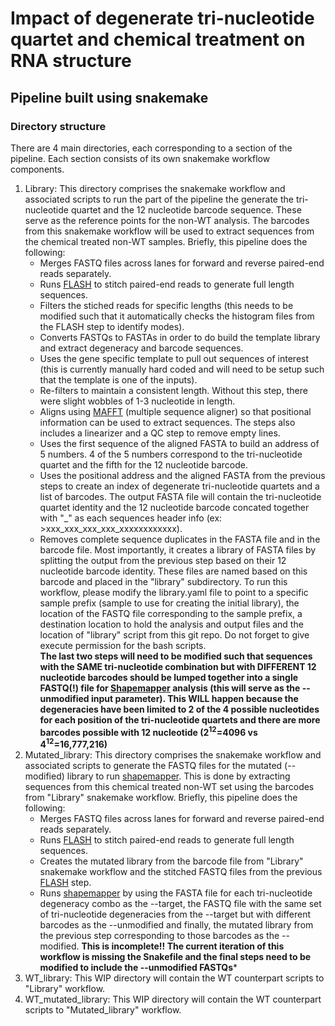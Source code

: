 # Impact of degenerate tri-nucleotide quartet and chemical treatment on RNA structure
## Pipeline built using snakemake
### Directory structure
There are 4 main directories, each corresponding to a section of the pipeline. Each section consists of its own snakemake workflow components.
1. Library: This directory comprises the snakemake workflow and associated scripts to run the part of the pipeline the generate the tri-nucleotide quartet and the 12 nucleotide barcode sequence. These serve as the reference points for the non-WT analysis. The barcodes from this snakemake workflow will be used to extract sequences from the chemical treated non-WT samples. Briefly, this pipeline does the following:
    * Merges FASTQ files across lanes for forward and reverse paired-end reads separately.
    * Runs [FLASH](https://www.ncbi.nlm.nih.gov/pmc/articles/PMC3198573/) to stitch paired-end reads to generate full length sequences.
    * Filters the stiched reads for specific lengths (this needs to be modified such that it automatically checks the histogram files from the FLASH step to identify modes).
    * Converts FASTQs to FASTAs in order to do build the template library and extract degeneracy and barcode sequences.
    * Uses the gene specific template to pull out sequences of interest (this is currently manually hard coded and will need to be setup such that the template is one of the inputs).
    * Re-filters to maintain a consistent length. Without this step, there were slight wobbles of 1-3 nucleotide in length.
    * Aligns using [MAFFT](https://mafft.cbrc.jp/alignment/software/) (multiple sequence aligner) so that positional information can be used to extract sequences. The steps also includes a linearizer and a QC step to remove empty lines.
    * Uses the first sequence of the aligned FASTA to build an address of 5 numbers. 4 of the 5 numbers correspond to the tri-nucleotide quartet and the fifth for the 12 nucleotide barcode.
    * Uses the positional address and the aligned FASTA from the previous steps to create an index of degenerate tri-nucleotide quartets and a list of barcodes. The output FASTA file will contain the tri-nucleotide quartet identity and the 12 nucleotide barcode concated together with "_" as each sequences header info (ex: >xxx_xxx_xxx_xxx_xxxxxxxxxxxx).
    * Removes complete sequence duplicates in the FASTA file and in the barcode file. Most importantly, it creates a library of FASTA files by splitting the output from the previous step based on their 12 nucleotide barcode identity. These files are named based on this barcode and placed in the "library" subdirectory.
   To run this workflow, please modify the library.yaml file to point to a specific sample prefix (sample to use for creating the initial library), the location of the FASTQ file corresponding to the sample prefix, a destination location to hold the analysis and output files and the location of "library" script from this git repo. Do not forget to give execute permission for the bash scripts.  
   **The last two steps will need to be modified such that sequences with the SAME tri-nucleotide combination but with DIFFERENT 12 nucleotide barcodes should be lumped together into a single FASTQ(!) file for [Shapemapper](https://github.com/Weeks-UNC/shapemapper2) analysis (this will serve as the --unmodified input parameter). This WILL happen because the degeneracies have been limited to 2 of the 4 possible nucleotides for each position of the tri-nucleotide quartets and there are more barcodes possible with 12 nucleotide (2<sup>12</sup>=4096 vs 4<sup>12</sup>=16,777,216)**
2. Mutated_library: This directory comprises the snakemake workflow and associated scripts to generate the FASTQ files for the mutated (--modified) library to run [shapemapper](https://github.com/Weeks-UNC/shapemapper2). This is done by extracting sequences from this chemical treated non-WT set using the barcodes from "Library" snakemake workflow. Briefly, this pipeline does the following:
    * Merges FASTQ files across lanes for forward and reverse paired-end reads separately.
    * Runs [FLASH](https://www.ncbi.nlm.nih.gov/pmc/articles/PMC3198573/) to stitch paired-end reads to generate full length sequences.
    * Creates the mutated library from the barcode file from "Library" snakemake workflow and the stitched FASTQ files from the previous [FLASH](https://www.ncbi.nlm.nih.gov/pmc/articles/PMC3198573/) step.
    * Runs [shapemapper](https://github.com/Weeks-UNC/shapemapper2) by using the FASTA file for each tri-nucleotide degeneracy combo as the --target, the FASTQ file with the same set of tri-nucleotide degeneracies from the --target but with different barcodes as the --unmodified and finally, the mutated library from the previous step corresponding to those barcodes as the --modified. **This is incomplete!! The current iteration of this workflow is missing the Snakefile and the final steps need to be modified to include the --unmodified FASTQs***
3. WT_library: This WIP directory will contain the WT counterpart scripts to "Library" workflow.
4. WT_mutated_library: This WIP directory will contain the WT counterpart scripts to "Mutated_library" workflow.
